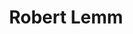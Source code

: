 ---
id: 28
title: 'Robert Lemm'
description: 'Robert Lemm is van huis uit hispanist en vertaler (Martinus Nijhoff Prijs 1979). Geschiedenis, literatuur, filosofie en religie zijn de onderwerpen van zijn meer dan dertig boeken.'
keyword: Auteur
image: avatar.webp
---
